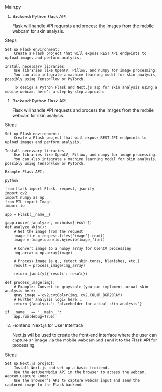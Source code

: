 Main.py
1. Backend: Python Flask API

    Flask will handle API requests and process the images from the mobile webcam for skin analysis.

Steps:

    Set up Flask environment:
        Create a Flask project that will expose REST API endpoints to upload images and perform analysis.

    Install necessary libraries:
        Use libraries like OpenCV, Pillow, and numpy for image processing.
        You can also integrate a machine learning model for skin analysis, possibly using TensorFlow or PyTorch.

        To design a Python Flask and Next.js app for skin analysis using a mobile webcam, here’s a step-by-step approach:
1. Backend: Python Flask API

    Flask will handle API requests and process the images from the mobile webcam for skin analysis.

Steps:

    Set up Flask environment:
        Create a Flask project that will expose REST API endpoints to upload images and perform analysis.

    Install necessary libraries:
        Use libraries like OpenCV, Pillow, and numpy for image processing.
        You can also integrate a machine learning model for skin analysis, possibly using TensorFlow or PyTorch.

    Example Flask API:

    python

    from flask import Flask, request, jsonify
    import cv2
    import numpy as np
    from PIL import Image
    import io

    app = Flask(__name__)

    @app.route('/analyze', methods=['POST'])
    def analyze_skin():
        # Get the image from the request
        image_file = request.files['image'].read()
        image = Image.open(io.BytesIO(image_file))

        # Convert image to a numpy array for OpenCV processing
        img_array = np.array(image)

        # Process image (e.g., detect skin tones, blemishes, etc.)
        result = process_image(img_array)

        return jsonify({"result": result})

    def process_image(img):
        # Example: Convert to grayscale (you can implement actual skin analysis here)
        gray_image = cv2.cvtColor(img, cv2.COLOR_BGR2GRAY)
        # Further analysis logic here...
        return {"analysis": "placeholder for actual skin analysis"}

    if __name__ == '__main__':
        app.run(debug=True)

2. Frontend: Next.js for User Interface

    Next.js will be used to create the front-end interface where the user can capture an image via the mobile webcam and send it to the Flask API for processing.

Steps:

    Set up Next.js project:
        Install Next.js and set up a basic frontend.
        Use the getUserMedia API in the browser to access the webcam.
    Webcam Capture Code:
        Use the browser’s API to capture webcam input and send the captured image to the Flask backend.
